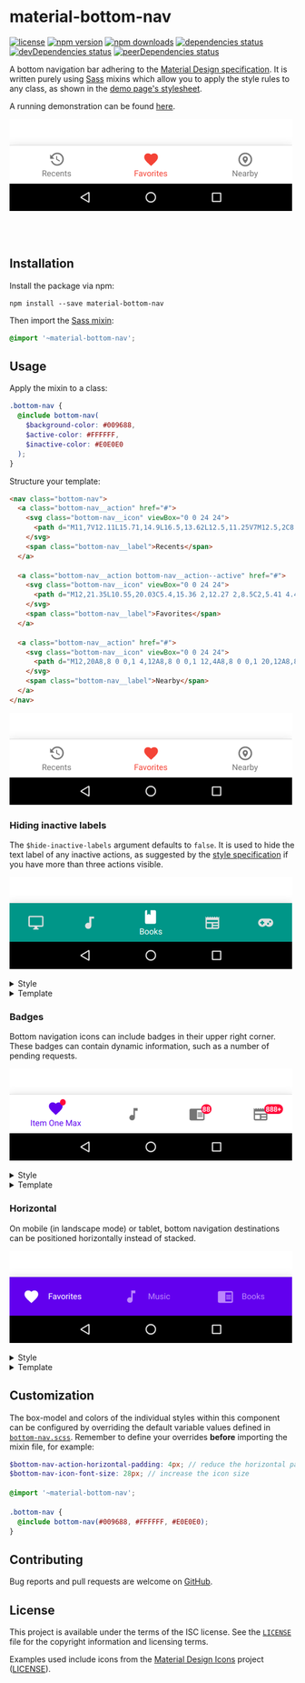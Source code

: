 # material-bottom-nav

[![license][license-badge]][license]
[![npm version][npm-badge]][npm]
[![npm downloads][downloads-badge]][downloads]
[![dependencies status][dependencies-badge]][dependencies]
[![devDependencies status][devDependencies-badge]][devDependencies]
[![peerDependencies status][peerDependencies-badge]][peerDependencies]

A bottom navigation bar adhering to the [Material Design specification][spec].
It is written purely using [Sass][sass] mixins which allow you to apply the
style rules to any class, as shown in the [demo page's stylesheet][demo.scss].

A running demonstration can be found [here][demo].

[![Three actions](/img/index.png)](https://michaelbull.github.io/material-bottom-nav/)

<br />
<br />

## Installation

Install the package via npm:

```
npm install --save material-bottom-nav
```

Then import the [Sass mixin][mixin]:

```scss
@import '~material-bottom-nav';
```

## Usage

Apply the mixin to a class:

```scss
.bottom-nav {
  @include bottom-nav(
    $background-color: #009688,
    $active-color: #FFFFFF,
    $inactive-color: #E0E0E0
  );
}
```

Structure your template:

```html
<nav class="bottom-nav">
  <a class="bottom-nav__action" href="#">
    <svg class="bottom-nav__icon" viewBox="0 0 24 24">
      <path d="M11,7V12.11L15.71,14.9L16.5,13.62L12.5,11.25V7M12.5,2C8.97,2 5.91,3.92 4.27,6.77L2,4.5V11H8.5L5.75,8.25C6.96,5.73 9.5,4 12.5,4A7.5,7.5 0 0,1 20,11.5A7.5,7.5 0 0,1 12.5,19C9.23,19 6.47,16.91 5.44,14H3.34C4.44,18.03 8.11,21 12.5,21C17.74,21 22,16.75 22,11.5A9.5,9.5 0 0,0 12.5,2Z"></path>
    </svg>
    <span class="bottom-nav__label">Recents</span>
  </a>

  <a class="bottom-nav__action bottom-nav__action--active" href="#">
    <svg class="bottom-nav__icon" viewBox="0 0 24 24">
      <path d="M12,21.35L10.55,20.03C5.4,15.36 2,12.27 2,8.5C2,5.41 4.42,3 7.5,3C9.24,3 10.91,3.81 12,5.08C13.09,3.81 14.76,3 16.5,3C19.58,3 22,5.41 22,8.5C22,12.27 18.6,15.36 13.45,20.03L12,21.35Z"></path>
    </svg>
    <span class="bottom-nav__label">Favorites</span>
  </a>

  <a class="bottom-nav__action" href="#">
    <svg class="bottom-nav__icon" viewBox="0 0 24 24">
      <path d="M12,20A8,8 0 0,1 4,12A8,8 0 0,1 12,4A8,8 0 0,1 20,12A8,8 0 0,1 12,20M12,2A10,10 0 0,0 2,12A10,10 0 0,0 12,22A10,10 0 0,0 22,12A10,10 0 0,0 12,2M12,12.5A1.5,1.5 0 0,1 10.5,11A1.5,1.5 0 0,1 12,9.5A1.5,1.5 0 0,1 13.5,11A1.5,1.5 0 0,1 12,12.5M12,7.2C9.9,7.2 8.2,8.9 8.2,11C8.2,14 12,17.5 12,17.5C12,17.5 15.8,14 15.8,11C15.8,8.9 14.1,7.2 12,7.2Z"></path>
    </svg>
    <span class="bottom-nav__label">Nearby</span>
  </a>
</nav>
```

[![Three actions](/img/index.png)](https://michaelbull.github.io/material-bottom-nav/)

### Hiding inactive labels

The `$hide-inactive-labels` argument defaults to `false`. It is used to hide the
text label of any inactive actions, as suggested by the
[style specification][style-spec] if you have more than three actions visible.

[![Hidden labels](/img/hidden-labels.png)](https://michaelbull.github.io/material-bottom-nav/hidden-labels.html)

<details>
<summary>Style</summary>
<p>

```scss
.hidden-labels-nav {
  @include bottom-nav(
    $background-color: #009688,
    $active-color: #FFFFFF,
    $inactive-color: #E0E0E0,
    $hide-inactive-labels: true
  );
}
```
</p>
</details>

<details>
<summary>Template</summary>
<p>

```html
<nav class="hidden-labels-nav">
  <a class="hidden-labels-nav__action" href="#">
    <svg class="hidden-labels-nav__icon" viewBox="0 0 24 24">
      <path d="M21,16H3V4H21M21,2H3C1.89,2 1,2.89 1,4V16A2,2 0 0,0 3,18H10V20H8V22H16V20H14V18H21A2,2 0 0,0 23,16V4C23,2.89 22.1,2 21,2Z"></path>
    </svg>
    <span class="hidden-labels-nav__label">Movies &amp; TV</span>
  </a>

  <a class="hidden-labels-nav__action" href="#">
    <svg class="hidden-labels-nav__icon" viewBox="0 0 24 24">
      <path d="M12,3V12.26C11.5,12.09 11,12 10.5,12C8,12 6,14 6,16.5C6,19 8,21 10.5,21C13,21 15,19 15,16.5V6H19V3H12Z"></path>
    </svg>
    <span class="hidden-labels-nav__label">Music</span>
  </a>

  <a class="hidden-labels-nav__action hidden-labels-nav__action--active" href="#">
    <svg class="hidden-labels-nav__icon" viewBox="0 0 24 24">
      <path d="M18,22A2,2 0 0,0 20,20V4C20,2.89 19.1,2 18,2H12V9L9.5,7.5L7,9V2H6A2,2 0 0,0 4,4V20A2,2 0 0,0 6,22H18Z"></path>
    </svg>
    <span class="hidden-labels-nav__label">Books</span>
  </a>

  <a class="hidden-labels-nav__action" href="#">
    <svg class="hidden-labels-nav__icon" viewBox="0 0 24 24">
      <path d="M20,11H4V8H20M20,15H13V13H20M20,19H13V17H20M11,19H4V13H11M20.33,4.67L18.67,3L17,4.67L15.33,3L13.67,4.67L12,3L10.33,4.67L8.67,3L7,4.67L5.33,3L3.67,4.67L2,3V19A2,2 0 0,0 4,21H20A2,2 0 0,0 22,19V3L20.33,4.67Z"></path>
    </svg>
    <span class="hidden-labels-nav__label">Newsstand</span>
  </a>

  <a class="hidden-labels-nav__action" href="#">
    <svg class="hidden-labels-nav__icon" viewBox="0 0 24 24">
      <path d="M7,6H17A6,6 0 0,1 23,12A6,6 0 0,1 17,18C15.22,18 13.63,17.23 12.53,16H11.47C10.37,17.23 8.78,18 7,18A6,6 0 0,1 1,12A6,6 0 0,1 7,6M6,9V11H4V13H6V15H8V13H10V11H8V9H6M15.5,12A1.5,1.5 0 0,0 14,13.5A1.5,1.5 0 0,0 15.5,15A1.5,1.5 0 0,0 17,13.5A1.5,1.5 0 0,0 15.5,12M18.5,9A1.5,1.5 0 0,0 17,10.5A1.5,1.5 0 0,0 18.5,12A1.5,1.5 0 0,0 20,10.5A1.5,1.5 0 0,0 18.5,9Z"></path>
    </svg>
    <span class="hidden-labels-nav__label">Games</span>
  </a>
</nav>
```
</p>
</details>

### Badges

Bottom navigation icons can include badges in their upper right corner. These
badges can contain dynamic information, such as a number of pending requests.

[![Badges](/img/badges.png)](https://michaelbull.github.io/material-bottom-nav/badges.html)

<details>
<summary>Style</summary>
<p>

```scss
.badges-nav {
  @include bottom-nav(
      $background-color: white,
      $active-color: #6200EE,
      $inactive-color: #757575,
      $hide-inactive-labels: true
  );
}
```
</p>
</details>

<details>
<summary>Template</summary>
<p>

```html
<nav class="badges-nav">
  <a class="badges-nav__action badges-nav__action--active" href="#">
    <svg class="badges-nav__icon" viewBox="0 0 24 24">
      <path d="M12,21.35L10.55,20.03C5.4,15.36 2,12.27 2,8.5C2,5.41 4.42,3 7.5,3C9.24,3 10.91,3.81 12,5.08C13.09,3.81 14.76,3 16.5,3C19.58,3 22,5.41 22,8.5C22,12.27 18.6,15.36 13.45,20.03L12,21.35Z"></path>
    </svg>
    <span class="badges-nav__label">Item One Max</span>
    <span class="badges-nav__badge"></span>
  </a>

  <a class="badges-nav__action" href="#">
    <svg class="badges-nav__icon" viewBox="0 0 24 24">
      <path d="M12 3V13.55C11.41 13.21 10.73 13 10 13C7.79 13 6 14.79 6 17S7.79 21 10 21 14 19.21 14 17V7H18V3H12Z" />
    </svg>
    <span class="badges-nav__label">Item Two</span>
  </a>

  <a class="badges-nav__action" href="#">
    <svg class="badges-nav__icon" viewBox="0 0 24 24">
      <path d="M13,12H20V13.5H13M13,9.5H20V11H13M13,14.5H20V16H13M21,4H3A2,2 0 0,0 1,6V19A2,2 0 0,0 3,21H21A2,2 0 0,0 23,19V6A2,2 0 0,0 21,4M21,19H12V6H21" />
    </svg>
    <span class="badges-nav__label">Item Three</span>
    <span class="badges-nav__badge">88</span>
  </a>

  <a class="badges-nav__action" href="#">
    <svg class="badges-nav__icon" viewBox="0 0 24 24">
      <path d="M20,11H4V8H20M20,15H13V13H20M20,19H13V17H20M11,19H4V13H11M20.33,4.67L18.67,3L17,4.67L15.33,3L13.67,4.67L12,3L10.33,4.67L8.67,3L7,4.67L5.33,3L3.67,4.67L2,3V19A2,2 0 0,0 4,21H20A2,2 0 0,0 22,19V3L20.33,4.67Z" />
    </svg>
    <span class="badges-nav__label">Item Four</span>
    <span class="badges-nav__badge">888+</span>
  </a>
</nav>
```
</p>
</details>

### Horizontal

On mobile (in landscape mode) or tablet, bottom navigation destinations can be
positioned horizontally instead of stacked.

[![Horizontal](/img/horizontal.png)](https://michaelbull.github.io/material-bottom-nav/horizontal.html)

<details>
<summary>Style</summary>
<p>

```scss
.horizontal-nav {
  @include bottom-nav(
      $background-color: #6200EE,
      $active-color: white,
      $inactive-color: #BB86FC
  );

  @include bottom-nav-horizontal();
}
```
</p>
</details>

<details>
<summary>Template</summary>
<p>

```html
<nav class="horizontal-nav">
  <a class="horizontal-nav__action horizontal-nav__action--active" href="#">
    <svg class="horizontal-nav__icon" viewBox="0 0 24 24">
      <path d="M12,21.35L10.55,20.03C5.4,15.36 2,12.27 2,8.5C2,5.41 4.42,3 7.5,3C9.24,3 10.91,3.81 12,5.08C13.09,3.81 14.76,3 16.5,3C19.58,3 22,5.41 22,8.5C22,12.27 18.6,15.36 13.45,20.03L12,21.35Z"></path>
    </svg>
    <span class="horizontal-nav__label">Favorites</span>
  </a>

  <a class="horizontal-nav__action" href="#">
    <svg class="horizontal-nav__icon" viewBox="0 0 24 24">
      <path d="M12 3V13.55C11.41 13.21 10.73 13 10 13C7.79 13 6 14.79 6 17S7.79 21 10 21 14 19.21 14 17V7H18V3H12Z" />
    </svg>
    <span class="horizontal-nav__label">Music</span>
  </a>

  <a class="horizontal-nav__action" href="#">
    <svg class="horizontal-nav__icon" viewBox="0 0 24 24">
      <path d="M13,12H20V13.5H13M13,9.5H20V11H13M13,14.5H20V16H13M21,4H3A2,2 0 0,0 1,6V19A2,2 0 0,0 3,21H21A2,2 0 0,0 23,19V6A2,2 0 0,0 21,4M21,19H12V6H21" />
    </svg>
    <span class="horizontal-nav__label">Books</span>
  </a>

  <a class="horizontal-nav__action" href="#">
    <svg class="horizontal-nav__icon" viewBox="0 0 24 24">
      <path d="M20,11H4V8H20M20,15H13V13H20M20,19H13V17H20M11,19H4V13H11M20.33,4.67L18.67,3L17,4.67L15.33,3L13.67,4.67L12,3L10.33,4.67L8.67,3L7,4.67L5.33,3L3.67,4.67L2,3V19A2,2 0 0,0 4,21H20A2,2 0 0,0 22,19V3L20.33,4.67Z" />
    </svg>
    <span class="horizontal-nav__label">News</span>
  </a>
</nav>
```
</p>
</details>

## Customization

The box-model and colors of the individual styles within this component can be
configured by overriding the default variable values defined in
[`bottom-nav.scss`][mixin]. Remember to define your overrides **before**
importing the mixin file, for example:

```scss
$bottom-nav-action-horizontal-padding: 4px; // reduce the horizontal padding within each action
$bottom-nav-icon-font-size: 28px; // increase the icon size

@import '~material-bottom-nav';

.bottom-nav {
  @include bottom-nav(#009688, #FFFFFF, #E0E0E0);
}
```

## Contributing

Bug reports and pull requests are welcome on [GitHub][github].

## License

This project is available under the terms of the ISC license. See the
[`LICENSE`][license] file for the copyright information and licensing terms.

Examples used include icons from the [Material Design Icons][material-icons]
project ([LICENSE][material-icons-license]).

[license-badge]: https://img.shields.io/github/license/michaelbull/material-bottom-nav.svg?style=flat-square
[license]: https://github.com/michaelbull/material-bottom-nav/blob/master/LICENSE
[npm-badge]: https://img.shields.io/npm/v/material-bottom-nav.svg?style=flat-square
[npm]: https://www.npmjs.com/package/material-bottom-nav
[downloads-badge]: https://img.shields.io/npm/dt/material-bottom-nav.svg?style=flat-square
[downloads]: https://www.npmjs.com/package/material-bottom-nav
[dependencies-badge]: https://david-dm.org/michaelbull/material-bottom-nav.svg?style=flat-square
[dependencies]: https://david-dm.org/michaelbull/material-bottom-nav
[devDependencies-badge]: https://david-dm.org/michaelbull/material-bottom-nav/dev-status.svg?style=flat-square
[devDependencies]: https://david-dm.org/michaelbull/material-bottom-nav?type=dev
[peerDependencies-badge]: https://david-dm.org/michaelbull/material-bottom-nav/peer-status.svg?style=flat-square
[peerDependencies]: https://david-dm.org/michaelbull/material-bottom-nav?type=peer
[spec]: https://material.io/guidelines/components/bottom-navigation.html
[sass]: http://sass-lang.com/guide
[demo.scss]: https://github.com/michaelbull/material-bottom-nav/blob/master/demo/index.scss#L72
[demo]: https://michaelbull.github.io/material-bottom-nav/
[mixin]: https://github.com/michaelbull/material-bottom-nav/blob/master/bottom-nav.scss#
[style-spec]: https://material.io/guidelines/components/bottom-navigation.html#bottom-navigation-style
[svg]: https://developer.mozilla.org/en-US/docs/Web/SVG
[material-icons]: https://materialdesignicons.com/
[material-icons-license]: https://github.com/Templarian/MaterialDesign/blob/master/license.txt
[github]: https://github.com/michaelbull/material-bottom-nav
